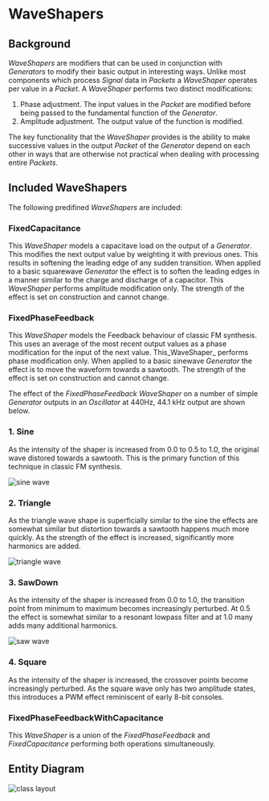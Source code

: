 # WaveShapers

## Background

_WaveShapers_ are modifiers that can be used in conjunction with _Generators_ to modify their basic output in interesting ways. Unlike most components which process _Signal_ data in _Packets_ a _WaveShaper_ operates per value in a _Packet_. A _WaveShaper_ performs two distinct modifications:
1. Phase adjustment. The input values in the _Packet_ are modified before being passed to the fundamental function of the _Generator_.
2. Amplitude adjustment. The output value of the function is modified.

The key functionality that the _WaveShaper_ provides is the ability to make successive values in the output _Packet_ of the _Generator_ depend on each other in ways that are otherwise not practical when dealing with processing entire _Packets_.

## Included WaveShapers

The following predifined _WaveShapers_ are included:

### FixedCapacitance

This _WaveShaper_ models a capacitave load on the output of a _Generator_. This modifies the next output value by weighting it with previous ones. This results in softening the leading edge of any sudden transition. When applied to a basic squarewave _Generator_ the effect is to soften the leading edges in a manner similar to the charge and discharge of a capacitor. This _WaveShaper_ performs amplitude modification only. The strength of the effect is set on construction and cannot change.

### FixedPhaseFeedback

This _WaveShaper_ models the Feedback behaviour of classic FM synthesis. This uses an average of the most recent output values as a phase modification for the input of the next value. This_WaveShaper_ performs phase modification only. When applied to a basic sinewave _Generator_ the effect is to move the waveform towards a sawtooth. The strength of the effect is set on construction and cannot change.

The effect of the _FixedPhaseFeedback_ _WaveShaper_ on a number of simple _Generator_ outputs in an _Oscillator_ at 440Hz, 44.1 kHz output are shown below.

### 1. Sine
As the intensity of the shaper is increased from 0.0 to 0.5 to 1.0, the original wave distored towards a sawtooth. This is the primary function of this technique in classic FM synthesis.

![sine wave](./images/WaveShaperPhaseSine.png)

### 2. Triangle
As the triangle wave shape is superficially similar to the sine the effects are somewhat similar but distortion towards a sawtooth happens much more quickly. As the strength of the effect is increased, significantly more harmonics are added.

![triangle wave](./images/WaveShaperPhaseTriangle.png)

### 3. SawDown
As the intensity of the shaper is increased from 0.0 to 1.0, the transition point from minimum to maximum becomes increasingly perturbed. At 0.5 the effect is somewhat similar to a resonant lowpass filter and at 1.0 many adds many additional harmonics.

![saw wave](./images/WaveShaperPhaseSawDown.png)

### 4. Square
As the intensity of the shaper is increased, the crossover points become increasingly perturbed. As the square wave only has two amplitude states, this introduces a PWM effect reminiscent of early 8-bit consoles.

### FixedPhaseFeedbackWithCapacitance

This _WaveShaper_ is a union of the _FixedPhaseFeedback_ and _FixedCapacitance_ performing both operations simultaneously.

## Entity Diagram

![class layout](./images/WaveShapers.png)